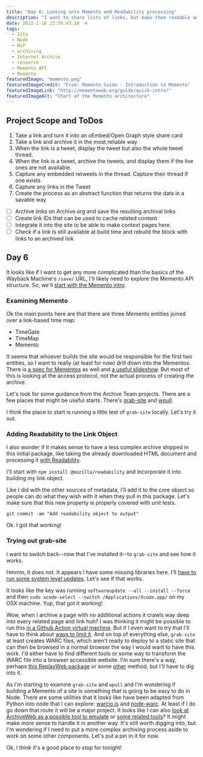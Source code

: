 ```yaml
---
title: "Day 6: Looking into Memento and Readability processing"
description: "I want to share lists of links, but make them readable and archived"
date: 2022-1-16 22:59:43.10 -4
tags:
  - 11ty
  - Node
  - WiP
  - archiving
  - Internet Archive
  - research
  - Memento API
  - Memento
featuredImage: "memento.png"
featuredImageCredit: "From: Memento Guide - Introduction to Memento"
featuredImageLink: "http://mementoweb.org/guide/quick-intro/"
featuredImageAlt: "Chart of the Memento architecture"
---
```


## Project Scope and ToDos

1. Take a link and turn it into an oEmbed/Open Graph style share card
2. Take a link and archive it in the most reliable way
3. When the link is a tweet, display the tweet but also the whole tweet thread.
4. When the link is a tweet, archive the tweets, and display them if the live ones are not available.
5. Capture any embedded retweets in the thread. Capture their thread if one exists
6. Capture any links in the Tweet
7. Create the process as an abstract function that returns the data in a savable way

- [ ] Archive links on Archive.org and save the resulting archival links
- [ ] Create link IDs that can be used to cache related content
- [ ] Integrate it into the site to be able to make context pages here.
- [ ] Check if a link is still available at build time and rebuild the block with links to an archived link

## Day 6

It looks like if I want to get any more complicated than the basics of the Wayback Machine's `/save/` URL, I'll likely need to explore the Memento API structure. So, we'll [start with the Memento intro](http://mementoweb.org/guide/quick-intro/).

### Examining Memento

Ok the main points here are that there are three Memento entities joined over a link-based time map:

- TimeGate
- TimeMap
- Memento

It seems that whoever builds the site would be responsible for the first two entities, so I want to really (at least for now) drill down into the Mementos. There is [a spec for Mementos](http://mementoweb.org/guide/rfc/#overview) as well and [a useful slideshow](https://www.slideshare.net/hvdsomp/memento-101). But most of this is looking at the access protocol, not the actual process of creating the archive.

Let's look for some guidance from the Archive Team projects. There are a few places that might be useful starts. There's [grab-site](https://github.com/ArchiveTeam/grab-site) and [wpull](https://github.com/ArchiveTeam/wpull).

I think the place to start is running a little test of `grab-site` locally. Let's try it out.

### Adding Readability to the Link Object

I also wonder if it makes sense to have a less complex archive shipped in this initial package, like taking the already downloaded HTML document and processing it [with Readability](https://github.com/mozilla/readability).

I'll start with `npm install @mozilla/readability` and incorporate it into building my link object.

Like I did with the other sources of metadata, I'll add it to the core object so people can do what they wish with it when they pull in this package. Let's make sure that this new property is properly covered with unit tests.

`git commit -am "Add readability object to output"`

Ok. I got that working!

### Trying out grab-site

I want to switch back--now that I've installed it--to `grab-site` and see how it works.

Hmmm, it does not. It appears I have some missing libraries here. I'll [have to run some system level updates](https://stackoverflow.com/questions/63972113/big-sur-clang-invalid-version-error-due-to-macosx-deployment-target). Let's see if that works.

It looks like the key was running `softwareupdate --all --install --force` and then `sudo xcode-select --switch /Applications/Xcode.app/` on my OSX machine. Yup, that got it working!

Wow, when I archive a page with no additional actions it crawls way deep into every related page and link huh? I was thinking it might be possible to run this [in a Github Action virtual machine](https://github.com/actions/virtual-environments). But if I even want to try that I'll have to think about [ways to limit it](https://github.com/ArchiveTeam/grab-site#grab-site-options-ordered-by-importance). And on top of everything else, `grab-site` at least creates WARC files, which aren't ready to deploy to a static site that can then be browsed in a normal browser the way I would want to have this work. I'd either have to find different tools or some way to transform the WARC file into a browser accessible website. I'm sure there's a way, perhaps [this ReplayWeb package](https://replayweb.page/docs/embedding) or some [other](https://github.com/webrecorder/wabac.js) method, but I'll have to dig into it.

As I'm starting to examine `grab-site` and `wpull` and I'm wondering if building a Memento of a site is something that is going to be easy to do in Node. There are some utilities that it looks like have been adapted from Python into node that I can explore: [warcio.js](https://github.com/webrecorder/warcio.js) and [node-warc](https://github.com/N0taN3rd/node-warc). At least if I do go down that route it will be a major project. It looks like I can also [look at ArchiveWeb as a possible tool to emulate](https://archiveweb.page/guide) or [some related tools](https://webrecorder.net/tools)? It might make more sense to handle it in another way. It's still worth digging into, but I'm wondering if I need to put a more complex archiving process aside to work on some other components. Let's put a pin in it for now.

Ok, I think it's a good place to stop for tonight!
